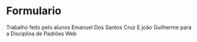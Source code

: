 # Formulario
Trabalho feito pelo alunos Emanuel Dos Santos Cruz E joão Guilherme para a Disciplina de Padrões Web 
